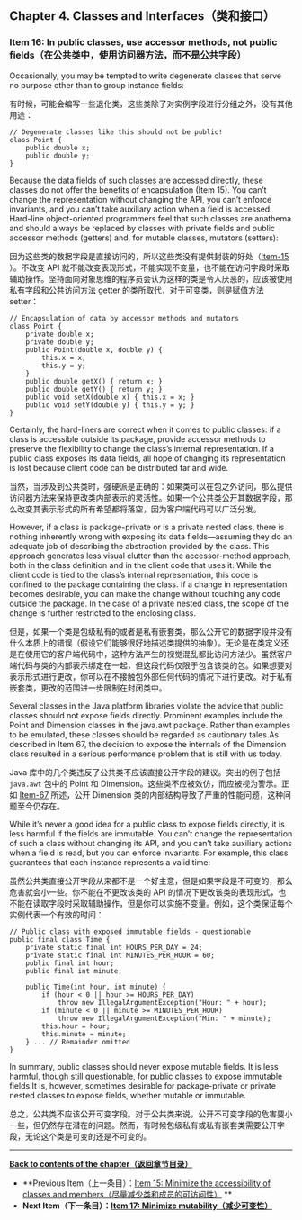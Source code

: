 ## Chapter 4. Classes and Interfaces（类和接口）

### Item 16: In public classes, use accessor methods, not public fields（在公共类中，使用访问器方法，而不是公共字段）

Occasionally, you may be tempted to write degenerate classes that serve no purpose other than to group instance fields:

有时候，可能会编写一些退化类，这些类除了对实例字段进行分组之外，没有其他用途：

```
// Degenerate classes like this should not be public!
class Point {
    public double x;
    public double y;
}
```

Because the data fields of such classes are accessed directly, these classes do not offer the benefits of
encapsulation (Item 15). You can’t change the representation without changing the API, you can’t enforce invariants, and
you can’t take auxiliary action when a field is accessed. Hard-line object-oriented programmers feel that such classes
are anathema and should always be replaced by classes with private fields and public accessor methods (getters) and, for
mutable classes, mutators (setters):

因为这些类的数据字段是直接访问的，所以这些类没有提供封装的好处（[Item-15](../Chapter-4/Chapter-4-Item-15-Minimize-the-accessibility-of-classes-and-members.md)
）。不改变 API 就不能改变表现形式，不能实现不变量，也不能在访问字段时采取辅助操作。坚持面向对象思维的程序员会认为这样的类是令人厌恶的，应该被使用私有字段和公共访问方法
getter 的类所取代，对于可变类，则是赋值方法 setter：

```
// Encapsulation of data by accessor methods and mutators
class Point {
    private double x;
    private double y;
    public Point(double x, double y) {
        this.x = x;
        this.y = y;
    }
    public double getX() { return x; }
    public double getY() { return y; }
    public void setX(double x) { this.x = x; }
    public void setY(double y) { this.y = y; }
}
```

Certainly, the hard-liners are correct when it comes to public classes: if a class is accessible outside its package,
provide accessor methods to preserve the flexibility to change the class’s internal representation. If a public class
exposes its data fields, all hope of changing its representation is lost because client code can be distributed far and
wide.

当然，当涉及到公共类时，强硬派是正确的：如果类可以在包之外访问，那么提供访问器方法来保持更改类内部表示的灵活性。如果一个公共类公开其数据字段，那么改变其表示形式的所有希望都将落空，因为客户端代码可以广泛分发。

However, if a class is package-private or is a private nested class, there is nothing inherently wrong with exposing its
data fields—assuming they do an adequate job of describing the abstraction provided by the class. This approach
generates less visual clutter than the accessor-method approach, both in the class definition and in the client code
that uses it. While the client code is tied to the class’s internal representation, this code is confined to the package
containing the class. If a change in representation becomes desirable, you can make the change without touching any code
outside the package. In the case of a private nested class, the scope of the change is further restricted to the
enclosing class.

但是，如果一个类是包级私有的或者是私有嵌套类，那么公开它的数据字段并没有什么本质上的错误（假设它们能够很好地描述类提供的抽象）。无论是在类定义还是在使用它的客户端代码中，这种方法产生的视觉混乱都比访问方法少。虽然客户端代码与类的内部表示绑定在一起，但这段代码仅限于包含该类的包。如果想要对表示形式进行更改，你可以在不接触包外部任何代码的情况下进行更改。对于私有嵌套类，更改的范围进一步限制在封闭类中。

Several classes in the Java platform libraries violate the advice that public classes should not expose fields directly.
Prominent examples include the Point and Dimension classes in the java.awt package. Rather than examples to be emulated,
these classes should be regarded as cautionary tales.As described in Item 67, the decision to expose the internals of
the Dimension class resulted in a serious performance problem that is still with us today.

Java 库中的几个类违反了公共类不应该直接公开字段的建议。突出的例子包括 `java.awt` 包中的 Point 和
Dimension。这些类不应被效仿，而应被视为警示。正如 [Item-67](../Chapter-9/Chapter-9-Item-67-Optimize-judiciously.md) 所述，公开
Dimension 类的内部结构导致了严重的性能问题，这种问题至今仍存在。

While it’s never a good idea for a public class to expose fields directly, it is less harmful if the fields are
immutable. You can’t change the representation of such a class without changing its API, and you can’t take auxiliary
actions when a field is read, but you can enforce invariants. For example, this class guarantees that each instance
represents a valid time:

虽然公共类直接公开字段从来都不是一个好主意，但是如果字段是不可变的，那么危害就会小一些。你不能在不更改该类的 API
的情况下更改该类的表现形式，也不能在读取字段时采取辅助操作，但是你可以实施不变量。例如，这个类保证每个实例代表一个有效的时间：

```
// Public class with exposed immutable fields - questionable
public final class Time {
    private static final int HOURS_PER_DAY = 24;
    private static final int MINUTES_PER_HOUR = 60;
    public final int hour;
    public final int minute;

    public Time(int hour, int minute) {
        if (hour < 0 || hour >= HOURS_PER_DAY)
            throw new IllegalArgumentException("Hour: " + hour);
        if (minute < 0 || minute >= MINUTES_PER_HOUR)
            throw new IllegalArgumentException("Min: " + minute);
        this.hour = hour;
        this.minute = minute;
    } ... // Remainder omitted
}
```

In summary, public classes should never expose mutable fields. It is less harmful, though still questionable, for public
classes to expose immutable fields.It is, however, sometimes desirable for package-private or private nested classes to
expose fields, whether mutable or immutable.

总之，公共类不应该公开可变字段。对于公共类来说，公开不可变字段的危害要小一些，但仍然存在潜在的问题。然而，有时候包级私有或私有嵌套类需要公开字段，无论这个类是可变的还是不可变的。

---
**[Back to contents of the chapter（返回章节目录）](../Chapter-4/Chapter-4-Introduction.md)**

- **Previous
  Item（上一条目）：[Item 15: Minimize the accessibility of classes and members（尽量减少类和成员的可访问性）](../Chapter-4/Chapter-4-Item-15-Minimize-the-accessibility-of-classes-and-members.md)
  **
- **Next
  Item（下一条目）：[Item 17: Minimize mutability（减少可变性）](../Chapter-4/Chapter-4-Item-17-Minimize-mutability.md)**
